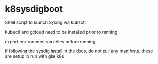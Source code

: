 # k8sysdigboot
Shell script to launch Sysdig via kubectl

kubectl and gcloud need to be installed prior to running

export environment variables before running. 

if following the sysdig install in the docs, do not pull any manifests. these are setup to run with gke k8s 
